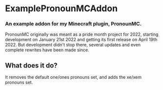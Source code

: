# ExamplePronounMCAddon
### An example addon for my Minecraft plugin, PronounMC.
PronounMC originally was meant as a pride month project for 2022, starting development on January 21st 2022 and getting its first release on April 19th 2022.
But development didn't stop there, several updates and even complete rewrites have been made since. 

## What does it do?
It removes the default one/ones pronouns set, and adds the xe/xem pronouns set.